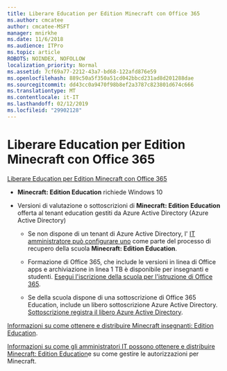 ```yaml
---
title: Liberare Education per Edition Minecraft con Office 365
ms.author: cmcatee
author: cmcatee-MSFT
manager: mnirkhe
ms.date: 11/6/2018
ms.audience: ITPro
ms.topic: article
ROBOTS: NOINDEX, NOFOLLOW
localization_priority: Normal
ms.assetid: 7cf69a77-2212-43a7-bd68-122afd876e59
ms.openlocfilehash: 889c50a5f350a51cd042bbcd231ad8d201288dae
ms.sourcegitcommit: dd43cc0a9470f98b8ef2a3787c823801d674c666
ms.translationtype: MT
ms.contentlocale: it-IT
ms.lasthandoff: 02/12/2019
ms.locfileid: "29902128"
---
```

# <a name="minecraft-edition-with-office-365-education-for-free"></a>Liberare Education per Edition Minecraft con Office 365

[Liberare Education per Edition Minecraft con Office 365](https://docs.microsoft.com/education/windows/get-minecraft-for-education)
  
- **Minecraft: Edition Education** richiede Windows 10 
    
- Versioni di valutazione o sottoscrizioni di **Minecraft: Edition Education** offerta al tenant education gestiti da Azure Active Directory (Azure Active Directory) 
    
  - Se non dispone di un tenant di Azure Active Directory, l' [IT amministratore può configurare uno](https://docs.microsoft.com/education/windows/school-get-minecraft) come parte del processo di recupero della scuola **Minecraft: Edition Education**.
    
  - Formazione di Office 365, che include le versioni in linea di Office apps e archiviazione in linea 1 TB è disponibile per insegnanti e studenti. [Esegui l'iscrizione della scuola per l'istruzione di Office 365](https://products.office.com/academic/office-365-education-plan).
    
  - Se della scuola dispone di una sottoscrizione di Office 365 Education, include un libero sottoscrizione Azure Active Directory. [Sottoscrizione registra il libero Azure Active Directory](https://msdn.microsoft.com/library/windows/hardware/mt703369%28v=vs.85%29.aspx).
    
[Informazioni su come ottenere e distribuire Minecraft insegnanti: Edition Education](https://docs.microsoft.com/education/windows/teacher-get-minecraft).
  
[Informazioni su come gli amministratori IT possono ottenere e distribuire Minecraft: Edition Education](https://docs.microsoft.com/education/windows/school-get-minecraft)e su come gestire le autorizzazioni per Minecraft.
  

